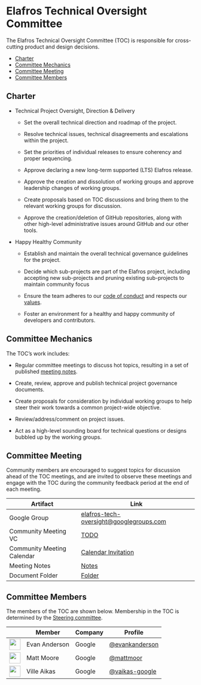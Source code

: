# Elafros Technical Oversight Committee

The Elafros Technical Oversight Committee (TOC) is responsible for cross-cutting
product and design decisions.

*   [Charter](#charter)
*   [Committee Mechanics](#committee-mechanics)
*   [Committee Meeting](#committee-meeting)
*   [Committee Members](#committee-members)

## Charter

*   Technical Project Oversight, Direction & Delivery

    *   Set the overall technical direction and roadmap of the project.

    *   Resolve technical issues, technical disagreements and escalations within
        the project.

    *   Set the priorities of individual releases to ensure coherency and proper
        sequencing.

    *   Approve declaring a new long-term supported (LTS) Elafros release.

    *   Approve the creation and dissolution of working groups and approve
        leadership changes of working groups.

    *   Create proposals based on TOC discussions and bring them to the relevant
        working groups for discussion.

    *   Approve the creation/deletion of GitHub repositories, along with other
        high-level administrative issues around GitHub and our other tools.

*   Happy Healthy Community

    *   Establish and maintain the overall technical governance guidelines for
        the project.

    *   Decide which sub-projects are part of the Elafros project, including
        accepting new sub-projects and pruning existing sub-projects to maintain
        community focus

    *   Ensure the team adheres to our [code of
        conduct](CONTRIBUTING.md#code-of-conduct) and respects our
        [values](VALUES.md).

    *   Foster an environment for a healthy and happy community of developers
        and contributors.

## Committee Mechanics

The TOC’s work includes:

*   Regular committee meetings to discuss hot topics, resulting in a set of
    published [meeting notes](TODO).

*   Create, review, approve and publish technical project governance documents.

*   Create proposals for consideration by individual working groups to help
    steer their work towards a common project-wide objective.

*   Review/address/comment on project issues.

*   Act as a high-level sounding board for technical questions or designs
    bubbled up by the working groups.

## Committee Meeting

Community members are encouraged to suggest topics for discussion ahead of the
TOC meetings, and are invited to observe these meetings and engage with the TOC
during the community feedback period at the end of each meeting.

Artifact                   | Link
-------------------------- | ----
Google Group               | [elafros-tech-oversight@googlegroups.com](https://groups.google.com/forum/#!forum/elafros-tech-oversight)
Community Meeting VC       | [TODO](TODO)
Community Meeting Calendar | [Calendar Invitation](TODO)
Meeting Notes              | [Notes](TODO)
Document Folder            | [Folder](TODO)

## Committee Members

The members of the TOC are shown below. Membership in the TOC is determined by
the [Steering committee](STEERING-COMMITTEE.md).

&nbsp;                                                        | Member        | Company | Profile
------------------------------------------------------------- | ------------- | ------- | -------
<img width="30px" src="https://github.com/evankanderson.png"> | Evan Anderson | Google  | [@evankanderson](https://github.com/evankanderson)
<img width="30px" src="https://github.com/mattmoor.png">      | Matt Moore    | Google  | [@mattmoor](https://github.com/mattmoor)
<img width="30px" src="https://github.com/vaikas-google.png"> | Ville Aikas   | Google  | [@vaikas-google](https://github.com/vaikas-google)
